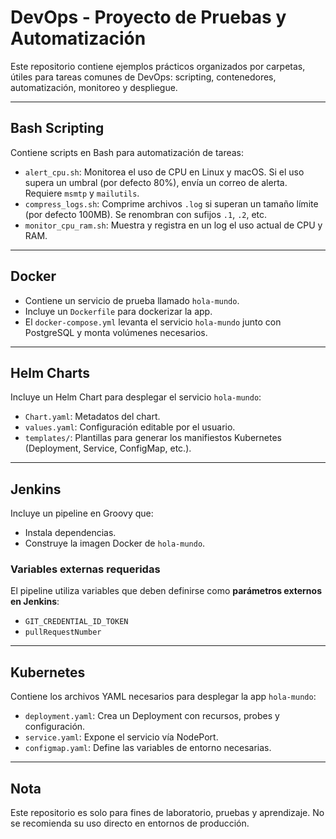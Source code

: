 # DevOps - Proyecto de Pruebas y Automatización

Este repositorio contiene ejemplos prácticos organizados por carpetas, útiles para tareas comunes de DevOps: scripting, contenedores, automatización, monitoreo y despliegue.

---

## Bash Scripting

Contiene scripts en Bash para automatización de tareas:

- `alert_cpu.sh`: Monitorea el uso de CPU en Linux y macOS. Si el uso supera un umbral (por defecto 80%), envía un correo de alerta. Requiere `msmtp` y `mailutils`.
- `compress_logs.sh`: Comprime archivos `.log` si superan un tamaño límite (por defecto 100MB). Se renombran con sufijos `.1`, `.2`, etc.
- `monitor_cpu_ram.sh`: Muestra y registra en un log el uso actual de CPU y RAM.

---

## Docker

- Contiene un servicio de prueba llamado `hola-mundo`.
- Incluye un `Dockerfile` para dockerizar la app.
- El `docker-compose.yml` levanta el servicio `hola-mundo` junto con PostgreSQL y monta volúmenes necesarios.

---

## Helm Charts

Incluye un Helm Chart para desplegar el servicio `hola-mundo`:

- `Chart.yaml`: Metadatos del chart.
- `values.yaml`: Configuración editable por el usuario.
- `templates/`: Plantillas para generar los manifiestos Kubernetes (Deployment, Service, ConfigMap, etc.).

---

## Jenkins

Incluye un pipeline en Groovy que:

- Instala dependencias.
- Construye la imagen Docker de `hola-mundo`.

### Variables externas requeridas

El pipeline utiliza variables que deben definirse como **parámetros externos en Jenkins**:

- `GIT_CREDENTIAL_ID_TOKEN`
- `pullRequestNumber`

---

## Kubernetes

Contiene los archivos YAML necesarios para desplegar la app `hola-mundo`:

- `deployment.yaml`: Crea un Deployment con recursos, probes y configuración.
- `service.yaml`: Expone el servicio vía NodePort.
- `configmap.yaml`: Define las variables de entorno necesarias.

---

## Nota

Este repositorio es solo para fines de laboratorio, pruebas y aprendizaje. No se recomienda su uso directo en entornos de producción.
